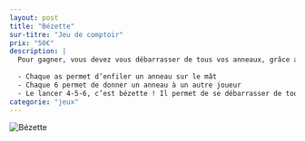 ```yaml
---
layout: post
title: "Bézette"
sur-titre: "Jeu de comptoir"
prix: "50€"
description: |
  Pour gagner, vous devez vous débarrasser de tous vos anneaux, grâce aux dés !
  
  - Chaque as permet d’enfiler un anneau sur le mât
  - Chaque 6 permet de donner un anneau à un autre joueur
  - Le lancer 4-5-6, c’est bézette ! Il permet de se débarrasser de tous ses anneaux sauf un !
categorie: "jeux"
---
```

![Bézette]({{site.baseurl}}/assets/img/produits/ludique/Bézette.png)

